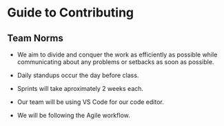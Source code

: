 # Guide to Contributing

## Team Norms

* We aim to divide and conquer the work as efficiently as possible while communicating about any problems or setbacks as soon as possible.

* Daily standups occur the day before class.

* Sprints will take aproximately 2 weeks each. 

* Our team will be using VS Code for our code editor.

* We will be following the Agile workflow.
